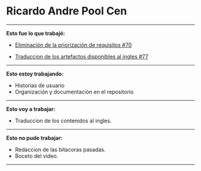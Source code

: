 # Ricardo Andre Pool Cen

---
**Esto fue lo que trabajé:**

- [Eliminación de la priorización de requisitos #70](https://github.com/ricardo-andre-pool-cen/Equipo-0_prototipo_de_software_-seudo_repositorio./commit/cedc03ce1ecb74f8f2dd360507e6ec3daee29462)

- [Traduccion de los artefactos disponibles al ingles #77](https://github.com/ricardo-andre-pool-cen/Equipo-0_prototipo_de_software_-seudo_repositorio./issues/71)

---
**Esto estoy trabajando:**

- Historias de usuario
- Organización y documentación en el repositorio

---
**Esto voy a trabajar:**

- Traduccion de los contenidos al ingles.

---
**Esto no pude trabajar:**

- Redaccion de las bitacoras pasadas.
- Boceto del video.

---
